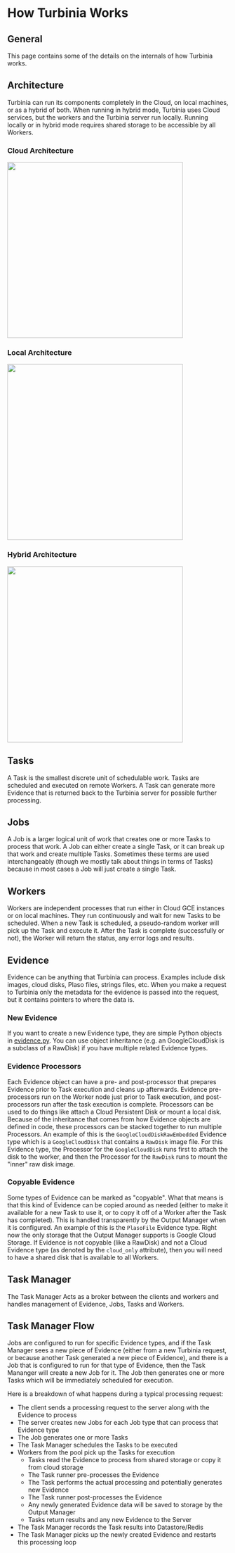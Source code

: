 # How Turbinia Works

## General

This page contains some of the details on the internals of how Turbinia works.

## Architecture

Turbinia can run its components completely in the Cloud, on local machines, or
as a hybrid of both.  When running in hybrid mode, Turbinia uses Cloud services,
but the workers and the Turbinia server run locally.  Running locally or in
hybrid mode requires shared storage to be accessible by all Workers.

### Cloud Architecture

<img src="images/turbinia-architecture-cloud.jpg?raw=true" width=400>

### Local Architecture

<img src="images/turbinia-architecture-local.jpg?raw=true" width=400>

### Hybrid Architecture

<img src="images/turbinia-architecture-hybrid.jpg?raw=true" width=400>

## Tasks

A Task is the smallest discrete unit of schedulable work. Tasks are scheduled
and executed on remote Workers. A Task can generate more Evidence that is
returned back to the Turbinia server for possible further processing.

## Jobs

A Job is a larger logical unit of work that creates one or more Tasks to process
that work. A Job can either create a single Task, or it can break up that work and
create multiple Tasks. Sometimes these terms are used interchangeably (though we
mostly talk about things in terms of Tasks) because in most cases a Job will
just create a single Task.

## Workers

Workers are independent processes that run either in Cloud GCE instances or on
local machines. They run continuously and wait for new Tasks to be scheduled.
When a new Task is scheduled, a pseudo-random worker will pick up the Task and
execute it. After the Task is complete (successfully or not), the Worker will
return the status, any error logs and results.

## Evidence

Evidence can be anything that Turbinia can process. Examples include disk
images, cloud disks, Plaso files, strings files, etc. When you make a request to
Turbinia only the metadata for the evidence is passed into the request, but it
contains pointers to where the data is.

### New Evidence

If you want to create a new Evidence type, they are simple Python objects in
[evidence.py](https://github.com/google/turbinia/blob/master/turbinia/evidence.py).
You can use object inheritance (e.g. an GoogleCloudDisk is a subclass of a
RawDisk) if you have multiple related Evidence types. 

### Evidence Processors

Each Evidence object can have a pre- and post-processor that prepares Evidence
prior to Task execution and cleans up afterwards.  Evidence pre-processors run
on the Worker node just prior to Task execution, and post-processors run after
the task execution is complete. Processors can be used to do things like attach
a Cloud Persistent Disk or mount a local disk. Because of the inheritance that
comes from how Evidence objects are defined in code, these processors can be
stacked together to run multiple Processors. An example of this is the
`GoogleCloudDiskRawEmbedded` Evidence type which is a `GoogleCloudDisk` that
contains a `RawDisk` image file. For this Evidence type, the Processor for the
`GoogleCloudDisk` runs first to attach the disk to the worker, and then the
Processor for the `RawDisk` runs to mount the "inner" raw disk image.

### Copyable Evidence

Some types of Evidence can be marked as "copyable". What that means is that this
kind of Evidence can be copied around as needed (either to make it available for
a new Task to use it, or to copy it off of a Worker after the Task has
completed). This is handled transparently by the Output Manager when it is
configured. An example of this is the `PlasoFile` Evidence type. Right now the
only storage that the Output Manager supports is Google Cloud Storage. If
Evidence is not copyable (like a RawDisk) and not a Cloud Evidence type (as
denoted by the `cloud_only` attribute), then you will need to have a shared disk
that is available to all Workers.

## Task Manager

The Task Manager Acts as a broker between the clients and workers and handles
management of Evidence, Jobs, Tasks and Workers.

## Task Manager Flow

Jobs are configured to run for specific Evidence types, and if the Task
Manager sees a new piece of Evidence (either from a new Turbinia request, or
because another Task generated a new piece of Evidence), and there is a Job
that is configured to run for that type of Evidence, then the Task Mananger will
create a new Job for it.  The Job then generates one or more Tasks which will
be immediately scheduled for execution.

Here is a breakdown of what happens during a typical processing request:

* The client sends a processing request to the server along with the Evidence to process
* The server creates new Jobs for each Job type that can process that Evidence type
* The Job generates one or more Tasks
* The Task Manager schedules the Tasks to be executed
* Workers from the pool pick up the Tasks for execution
  * Tasks read the Evidence to process from shared storage or copy it from cloud storage
  * The Task runner pre-processes the Evidence
  * The Task performs the actual processing and potentially generates new Evidence
  * The Task runner post-processes the Evidence
  * Any newly generated Evidence data will be saved to storage by the Output Manager
  * Tasks return results and any new Evidence to the Server
* The Task Manager records the Task results into Datastore/Redis
* The Task Manager picks up the newly created Evidence and restarts this processing loop
